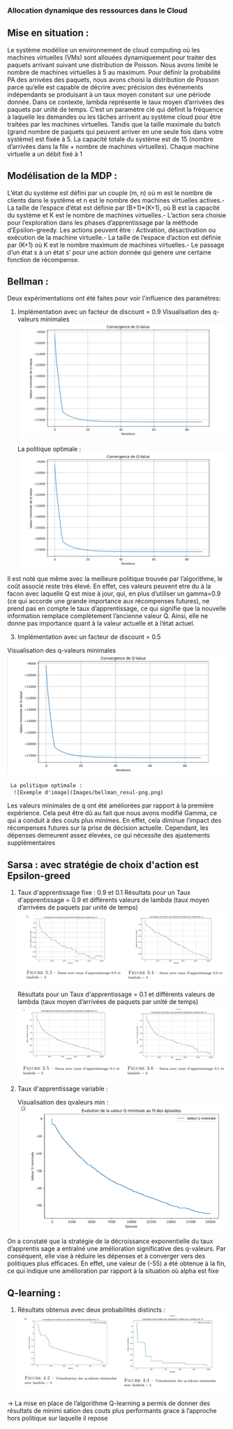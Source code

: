 ### Allocation dynamique des ressources dans le Cloud 
## Mise en situation : 
 Le système modélise un environnement de cloud computing où les machines virtuelles
 (VMs) sont allouées dynamiquement pour traiter des paquets arrivant suivant une distribution
 de Poisson. Nous avons limité le nombre de machines virtuelles à 5 au maximum. Pour définir
 la probabilité PA des arrivées des paquets, nous avons choisi la distribution de Poisson parce
 qu’elle est capable de décrire avec précision des événements indépendants se produisant à
 un taux moyen constant sur une période donnée. Dans ce contexte, lambda représente le
 taux moyen d’arrivées des paquets par unité de temps. C’est un paramètre clé qui définit la
 fréquence à laquelle les demandes ou les tâches arrivent au système cloud pour être traitées
 par les machines virtuelles. Tandis que la taille maximale du batch (grand nombre de paquets
 qui peuvent arriver en une seule fois dans votre système) est fixée à 5. La capacité totale du
 système est de 15 (nombre d’arrivées dans la file + nombre de machines virtuelles). Chaque
 machine virtuelle a un débit fixé à 1

 ## Modélisation de la MDP : 
  L’état du système est défini par un couple (m, n) où m est le nombre de clients dans le
 système et n est le nombre des machines virtuelles actives.- La taille de l’espace d’état est
 définie par (B+1)*(K+1), où B est la capacité du système et K est le nombre de machines
 virtuelles.- L’action sera choisie pour l’exploration dans les phases d’apprentissage par la
 méthode d’Epsilon-greedy. Les actions peuvent être : Activation, désactivation ou exécution
 de la machine virtuelle.- La taille de l’espace d’action est définie par (K+1) où K est le nombre
 maximum de machines virtuelles.- Le passage d’un état s à un état s’ pour une action donnée qui 
 genere une certaine fonction de récompense.

  ## Bellman : 
  Deux expérimentations ont été faites pour voir l'influence des paramétres: 
  1. Implémentation avec un facteur de discount = 0.9
     Visualisation des q-valeurs minimales
     ![Exemple d'image](Images/bellman_resul.png)

     La politique optimale :
      ![Exemple d'image](Images/bellman_resul.png)

 Il est noté que même avec la meilleure politique trouvée par l’algorithme, le coût associé reste très élevé.
 En effet, ces valeurs peuvent etre du à la facon avec laquelle Q est mise à jour, qui, en plus
 d’utiliser un gamma=0.9 (ce qui accorde une grande importance aux récompenses futures),
 ne prend pas en compte le taux d’apprentissage, ce qui signifie que la nouvelle information
 remplace complètement l’ancienne valeur Q. Ainsi, elle ne donne pas importance quant à la
 valeur actuelle et à l’état actuel.     
     
  3. Implémentation avec un facteur de discount = 0.5

   Visualisation des q-valeurs minimales
     ![Exemple d'image](Images/bellman_resul.png)

     La politique optimale :
      ![Exemple d'image](Images/bellman_resul-png.png)

Les valeurs minimales de q ont été améliorées par rapport à la première expérience. Cela
 peut être dû au fait que nous avons modifié Gamma, ce qui a conduit à des couts plus
 minimes. En effet, cela diminue l’impact des récompenses futures sur la prise de décision
 actuelle. Cependant, les dépenses demeurent assez élevées, ce qui nécessite des ajustements
 supplémentaires

## Sarsa : avec stratégie de choix d'action est Epsilon-greed 
1. Taux d'apprentissage fixe : 0.9 et 0.1
   Résultats pour un Taux d'apprentissage = 0.9 et différents valeurs de lambda
   (taux moyen d’arrivées de paquets par unité de temps) 
    ![Exemple d'image](sarsa1.png)

   Résultats pour un Taux d'apprentissage = 0.1 et différents valeurs de lambda
   (taux moyen d’arrivées de paquets par unité de temps)
    ![Exemple d'image](sarsa2.png)

2. Taux d'apprentissage variable :

   Visualisation des qvaleurs min :
   ![Exemple d'image](Images/sarsaResVar.png)
   
On a constaté que la stratégie de la décroissance exponentielle du taux d’apprentis
sage a entraîné une amélioration significative des q-valeurs. Par conséquent, elle vise à réduire
 les dépenses et à converger vers des politiques plus efficaces. En effet, une valeur de (-55) a été
 obtenue à la fin, ce qui indique une amélioration par rapport à la situation où alpha est fixe   
## Q-learning : 
1. Résultats obtenus avec deux probabilités distincts :
 ![Exemple d'image](qlearning.png)
 
->  La mise en place de l’algorithme Q-learning a permis de donner des résultats de minimi
sation des couts plus performants grace à l’approche hors politique sur laquelle il repose
